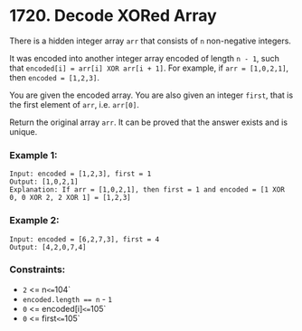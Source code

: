 # 1720. Decode XORed Array

There is a hidden integer array `arr` that consists of `n` non-negative integers.

It was encoded into another integer array encoded of length `n - 1`, such that `encoded[i] = arr[i] XOR arr[i + 1]`. For example, if `arr = [1,0,2,1]`, then `encoded = [1,2,3]`.

You are given the encoded array. You are also given an integer `first`, that is the first element of `arr`, i.e. `arr[0]`.

Return the original array `arr`. It can be proved that the answer exists and is unique.

### Example 1:

```
Input: encoded = [1,2,3], first = 1
Output: [1,0,2,1]
Explanation: If arr = [1,0,2,1], then first = 1 and encoded = [1 XOR 0, 0 XOR 2, 2 XOR 1] = [1,2,3]
```

### Example 2:

```
Input: encoded = [6,2,7,3], first = 4
Output: [4,2,0,7,4]
```

### Constraints:

- `2` <= n` <= `104`
- `encoded.length == n` - `1`
- `0` <= encoded[i]` <= `105`
- `0` <= first` <= `105`
